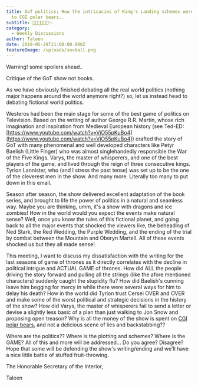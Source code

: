 ```yaml
---
title: GoT politics; How the intricacies of King's Landing schemes were reduced
  to CGI polar bears..
subtitle: 🙅🐺🦁🐻🌹🍷📉
category:
  - Weekly Discussions
author: Taleen
date: 2019-05-29T21:00:00.000Z
featureImage: /uploads/sovball.png
---
```

Warning! some spoilers ahead..



Critique of the GoT show not books.



As we have obviously finished debating all the real world politics (nothing major happens around the world anymore right?) so, let us instead head to debating fictional world politics.



Westeros had been the main stage for some of the best game of politics on Television. Based on the writing of author George R.R. Martin, whose rich imagination and inspiration from Medieval European history (see Ted-ED: [https://www.youtube.​com/watch?v=VjO55pKuBo4](https://www.youtube.com/watch?v=VjO55pKuBo4)) crafted the story of GoT with many phenomenal and well developed characters like Petyr Baelish (Little Finger) who was almost singlehandedly responsible the War of the Five Kings. Varys, the master of whisperers, and one of the best players of the game, and lived through the reign of three consecutive kings. Tyrion Lannister, who (and I stress the past tense) was set up to be the one of the cleverest men in the show. And many more. Literally too many to put down in this email.



Season after season, the show delivered excellent adaptation of the book series, and brought to life the power of politics in a natural and seamless way. Maybe you are thinking, umm, it's a show with dragons and ice zombies! How in the world would you expect the events make natural sense? Well, once you know the rules of this fictional planet, and going back to all the major events that shocked the viewers like, the beheading of Ned Stark, the Red Wedding, the Purple Wedding, and the ending of the trial by combat between the Mountain and Oberyn Martell. All of these events shocked us but they all made sense!



This meeting, I want to discuss my dissatisfaction with the writing for the last seasons of game of thrones as it directly correlates with the decline in political intrigue and ACTUAL GAME of thrones. How did ALL the people driving the story forward and pulling all the strings (like the afore mentioned characters) suddenly caught the stupidity flu? How did Baelish's cunning leave him begging for mercy in while there were several ways for him to delay his death? How in the world did Tyrion trust Cersei OVER and OVER and make some of the worst political and strategic decisions in the history of the show? How did Varys, the master of whisperers fail to send a letter or devise a slightly less basic of a plan than just walking to Jon Snow and proposing open treason? Why is all the money of the show is spent on [CGI polar bears](https://www.youtube.com/watch?v=k9ED8aCZplA), and not a delicious scene of lies and backstabbing??



Where are the politics?? Where is the plotting and schemes? Where is the GAME? All of this and more will be addressed... Do you agree? Disagree? Hope that some will be defending the show's writing/ending and we'll have a nice little battle of stuffed fruit-throwing.



The Honorable Secretary of the Interior,

Taleen